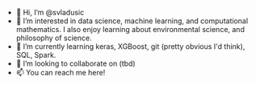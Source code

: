 - 👋 Hi, I’m @svladusic
- 👀 I’m interested in data science, machine learning, and computational mathematics. I also enjoy learning about environmental science, and philosophy of science.
- 🌱 I’m currently learning keras, XGBoost, git (pretty obvious I'd think), SQL, Spark. 
- 💞️ I’m looking to collaborate on (tbd)
- 📫 You can reach me here!

<!---
svladusic/svladusic is a ✨ special ✨ repository because its `README.md` (this file) appears on your GitHub profile.
You can click the Preview link to take a look at your changes.
--->
